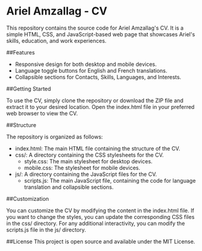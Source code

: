 # Ariel Amzallag - CV

This repository contains the source code for Ariel Amzallag's CV. It is a simple HTML, CSS, and JavaScript-based web page that showcases Ariel's skills, education, and work experiences.

##Features
- Responsive design for both desktop and mobile devices.
- Language toggle buttons for English and French translations.
- Collapsible sections for Contacts, Skills, Languages, and Interests.

##Getting Started

To use the CV, simply clone the repository or download the ZIP file and extract it to your desired location. Open the index.html file in your preferred web browser to view the CV.

##Structure

The repository is organized as follows:

- index.html: The main HTML file containing the structure of the CV.
- css/: A directory containing the CSS stylesheets for the CV.
  - style.css: The main stylesheet for desktop devices.
  - mobile.css: The stylesheet for mobile devices.
- js/: A directory containing the JavaScript files for the CV.
  - scripts.js: The main JavaScript file, containing the code for language translation and collapsible sections.

##Customization

You can customize the CV by modifying the content in the index.html file. If you want to change the styles, you can update the corresponding CSS files in the css/ directory. For any additional interactivity, you can modify the scripts.js file in the js/ directory.

##License
This project is open source and available under the MIT License.
